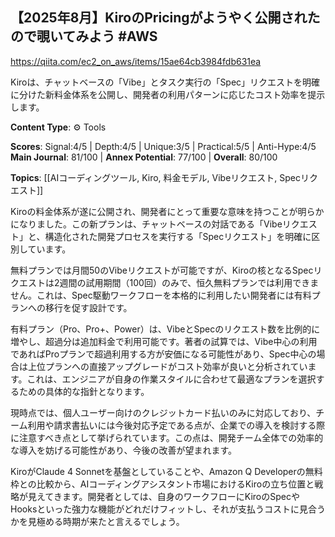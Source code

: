 ## 【2025年8月】KiroのPricingがようやく公開されたので覗いてみよう #AWS

https://qiita.com/ec2_on_aws/items/15ae64cb3984fdb631ea

Kiroは、チャットベースの「Vibe」とタスク実行の「Spec」リクエストを明確に分けた新料金体系を公開し、開発者の利用パターンに応じたコスト効率を提示します。

**Content Type**: ⚙️ Tools

**Scores**: Signal:4/5 | Depth:4/5 | Unique:3/5 | Practical:5/5 | Anti-Hype:4/5
**Main Journal**: 81/100 | **Annex Potential**: 77/100 | **Overall**: 80/100

**Topics**: [[AIコーディングツール, Kiro, 料金モデル, Vibeリクエスト, Specリクエスト]]

Kiroの料金体系が遂に公開され、開発者にとって重要な意味を持つことが明らかになりました。この新プランは、チャットベースの対話である「Vibeリクエスト」と、構造化された開発プロセスを実行する「Specリクエスト」を明確に区別しています。

無料プランでは月間50のVibeリクエストが可能ですが、Kiroの核となるSpecリクエストは2週間の試用期間（100回）のみで、恒久無料プランでは利用できません。これは、Spec駆動ワークフローを本格的に利用したい開発者には有料プランへの移行を促す設計です。

有料プラン（Pro、Pro+、Power）は、VibeとSpecのリクエスト数を比例的に増やし、超過分は追加料金で利用可能です。著者の試算では、Vibe中心の利用であればProプランで超過利用する方が安価になる可能性があり、Spec中心の場合は上位プランへの直接アップグレードがコスト効率が良いと分析されています。これは、エンジニアが自身の作業スタイルに合わせて最適なプランを選択するための具体的な指針となります。

現時点では、個人ユーザー向けのクレジットカード払いのみに対応しており、チーム利用や請求書払いには今後対応予定である点が、企業での導入を検討する際に注意すべき点として挙げられています。この点は、開発チーム全体での効率的な導入を妨げる可能性があり、今後の改善が望まれます。

KiroがClaude 4 Sonnetを基盤としていることや、Amazon Q Developerの無料枠との比較から、AIコーディングアシスタント市場におけるKiroの立ち位置と戦略が見えてきます。開発者としては、自身のワークフローにKiroのSpecやHooksといった強力な機能がどれだけフィットし、それが支払うコストに見合うかを見極める時期が来たと言えるでしょう。